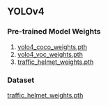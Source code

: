 ## YOLOv4

### Pre-trained Model Weights

1. [yolo4_coco_weights.pth](https://motley.oss-cn-shenzhen.aliyuncs.com/model/yolov4/yolo4_coco_weights.pth)
2. [yolo4_voc_weights.pth](https://motley.oss-cn-shenzhen.aliyuncs.com/model/yolov4/yolo4_voc_weights.pth)
3. [traffic_helmet_weights.pth](https://motley.oss-cn-shenzhen.aliyuncs.com/model/yolov4/traffic_helmet_weights.pth)

### Dataset

[traffic_helmet_weights.pth](https://motley.oss-cn-shenzhen.aliyuncs.com/dataset/jobsite_helmet_dataset.zip)
